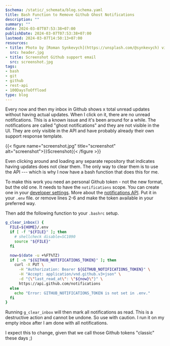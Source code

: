 ```yaml
---
$schema: /static/_schemata/blog.schema.yaml
title: Bash Function to Remove Github Ghost Notifications
description: ""
summary: ""
date: 2024-03-07T07:53:38+07:00
publishDate: 2024-03-07T07:53:38+07:00
lastmod: 2024-03-07T14:50:13+07:00
resources:
- title: Photo by [Roman Synkevych](https://unsplash.com/@synkevych) via [Unsplash](https://unsplash.com/)
  src: header.jpg
- title: Screenshot Github support email
  src: screenshot.jpg
tags:
- bash
- git
- github
- rest-api
- 100DaysToOffload
type: blog
---
```


Every now and then my inbox in Github shows x total unread updates without having actual updates. When I click on it, there are no unread notifications. This is a known issue and it's been around for a while. The notifications are called "ghost notifications" and they are not visible in the UI. They are only visible in the API and have probably already their own support response template.

{{< figure name="screenshot.jpg" title="screenshot" alt="screenshot">}}Screenshot{{< /figure >}}

Even clicking around and loading any separate repository that indicates having updates does not clear them. The only way to clear them is to use the API --- which is why I now have a bash function that does this for me.

To make this work you need an personal Github token - not the new format, but the old one. It needs to have the `notifications` scope. You can create one in your [developer settings](https://github.com/settings/tokens). More about the [notifications API](https://docs.github.com/en/rest/activity/notifications?apiVersion=2022-11-287). Put it in your `.env` file. or remove lines 2-6 and make the token available in your preferred way.

Then add the following function to your `.bashrc` setup.

```bash
g_clear_inbox() {
  FILE=${HOME}/.env
  if [ -f "${FILE}" ]; then
    # shellcheck disable=SC1090
    source "${FILE}"
  fi

  now=$(date -u +%FT%TZ)
  if [ -n "${GITHUB_NOTIFICATIONS_TOKEN}" ]; then
    curl -X PUT \
      -H "Authorization: Bearer ${GITHUB_NOTIFICATIONS_TOKEN}" \
      -H "Accept: application/vnd.github.v3+json" \
      -d "{\"last_read_at\": \"${now}\"}" \
      https://api.github.com/notifications
  else
    echo "Error: GITHUB_NOTIFICATIONS_TOKEN is not set in .env."
  fi
}
```

Running `g_clear_inbox` will then mark all notifications as read. This is a destructive action and cannot be undone. So use with caution. I run it on my empty inbox after I am done with all notifications.

I expect this to change, given that we call those Github tokens "classic" these days ;)
